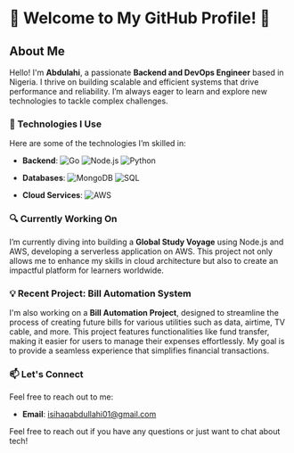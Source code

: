 # 🌈 Welcome to My GitHub Profile! 🌈

## About Me
Hello! I'm **Abdulahi**, a passionate **Backend and DevOps Engineer** based in Nigeria. I thrive on building scalable and efficient systems that drive performance and reliability. I’m always eager to learn and explore new technologies to tackle complex challenges.

### 🌟 Technologies I Use
Here are some of the technologies I’m skilled in:

- **Backend**:
  ![Go](https://img.shields.io/badge/-Go-00ADD8?style=flat-square&logo=go)
  ![Node.js](https://img.shields.io/badge/-Node.js-339933?style=flat-square&logo=node.js)
  ![Python](https://img.shields.io/badge/-Python-black?style=flat-square&logo=python)

- **Databases**:
  ![MongoDB](https://img.shields.io/badge/-MongoDB-47A248?style=flat-square&logo=mongodb)
  ![SQL](https://img.shields.io/badge/-SQL-black?style=flat-square&logo=postgresql)

- **Cloud Services**:
  ![AWS](https://img.shields.io/badge/-AWS-232F3E?style=flat-square&logo=amazonaws)

### 🔍 Currently Working On
I’m currently diving into building a **Global Study Voyage** using Node.js and AWS, developing a serverless application on AWS. This project not only allows me to enhance my skills in cloud architecture but also to create an impactful platform for learners worldwide.

### 💡 Recent Project: Bill Automation System
I'm also working on a **Bill Automation Project**, designed to streamline the process of creating future bills for various utilities such as data, airtime, TV cable, and more. This project features functionalities like fund transfer, making it easier for users to manage their expenses effortlessly. My goal is to provide a seamless experience that simplifies financial transactions.

### 📫 Let's Connect
Feel free to reach out to me:
- **Email**: [isihaqabdullahi01@gmail.com](mailto:isihaqabdullahi01@gmail.com)


Feel free to reach out if you have any questions or just want to chat about tech!




<!--
**auxy2/auxy2** is a ✨ _special_ ✨ repository because its `README.md` (this file) appears on your GitHub profile.

Here are some ideas to get you started:

- 🔭 I’m currently working Solutions plaforms
- 🌱 I’m currently learning ...
- 👯 I’m looking to collaborate on ...
- 🤔 I’m looking for help with ...
- 💬 Ask me about ...
- 📫 How to reach me: ...
- 😄 Pronouns: ...
- ⚡ Fun fact: ...
-->
